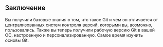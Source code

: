 
## **Заключение**


Вы получили базовые знания о том, что такое Git и чем он отличается от централизованных систем контроля версий, которыми вы, возможно, пользовались. Также вы теперь получили рабочую версию Git в вашей ОС, настроенную и персонализированную. Самое время изучить основы Git.

